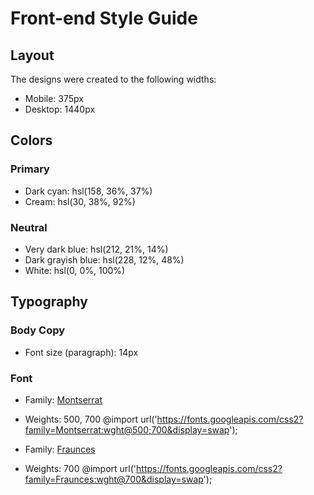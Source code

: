 # Front-end Style Guide

## Layout

The designs were created to the following widths:

- Mobile: 375px
- Desktop: 1440px

## Colors

### Primary

- Dark cyan: hsl(158, 36%, 37%)
- Cream: hsl(30, 38%, 92%)

### Neutral

- Very dark blue: hsl(212, 21%, 14%)
- Dark grayish blue: hsl(228, 12%, 48%)
- White: hsl(0, 0%, 100%)

## Typography

### Body Copy

- Font size (paragraph): 14px

### Font

- Family: [Montserrat](https://fonts.google.com/specimen/Montserrat)
- Weights: 500, 700
  @import url('https://fonts.googleapis.com/css2?family=Montserrat:wght@500;700&display=swap');

- Family: [Fraunces](https://fonts.google.com/specimen/Fraunces)
- Weights: 700
  @import url('https://fonts.googleapis.com/css2?family=Fraunces:wght@700&display=swap');
